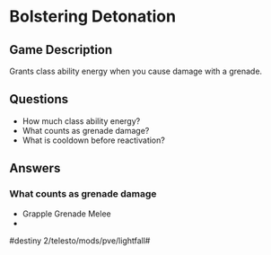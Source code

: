 # Bolstering Detonation
## Game Description
Grants class ability energy when you cause damage with a grenade.
## Questions
* How much class ability energy?
* What counts as grenade damage?
* What is cooldown before reactivation?
## Answers
### What counts as grenade damage
* Grapple Grenade Melee
* 

#destiny 2/telesto/mods/pve/lightfall#